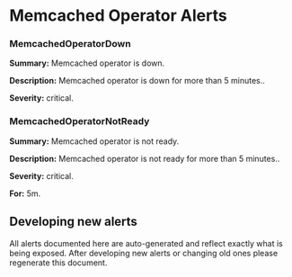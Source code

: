 # Memcached Operator Alerts

### MemcachedOperatorDown
**Summary:** Memcached operator is down.

**Description:** Memcached operator is down for more than 5 minutes..

**Severity:** critical.

### MemcachedOperatorNotReady
**Summary:** Memcached operator is not ready.

**Description:** Memcached operator is not ready for more than 5 minutes..

**Severity:** critical.

**For:** 5m.

## Developing new alerts

All alerts documented here are auto-generated and reflect exactly what is being
exposed. After developing new alerts or changing old ones please regenerate
this document.
